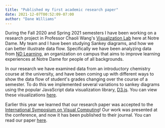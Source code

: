 ```yaml
---
title: "Published my first academic research paper"
date: 2021-12-07T00:52:09-07:00
author: "Dane Williams"
---
```


During the Fall 2020 and Spring 2021 semesters I have been working on a research project in Professor Chaoli Wang's [Visualization Lab](https://sites.nd.edu/chaoli-wang/team/) here at Notre Dame. 
My team and I have been studying Sankey diagrams, and how we can better illustrate data flow.
Specifically we have been analyzing data from [ND Learning](https://learning.nd.edu/), an organization on campus that aims to improve learning experiences at Notre Dame for people of all backgrounds. 

In our research we have examined data from an introductory chemistry course at the university, and have been coming up with different ways to show the data flow of student's grades changing over the course of a semester.
To do this we implemented several variations to sankey diagrams using the popular JavaScript data visualization library, [D3.js](https://d3js.org/). 
You can view these visualizations [here](https://fwr008wy2p.pstb.in/src/combined/index.html).

Earlier this year we learned that our research paper was accepted to the [International Symposium on Visual Computing](https://www.isvc.net/)!
Our work was presented at the conference, and now it has been published to their journal.
You can read our paper [here](https://link.springer.com/chapter/10.1007%2F978-3-030-90436-4_31).